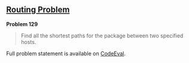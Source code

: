 [Routing Problem][ce]
---------------------

**Problem 129**

> Find all the shortest paths for the package between two specified hosts.

Full problem statement is available on [CodeEval][ce].

[ce]: https://www.codeeval.com/browse/129/
      "View problem statement on CodeEval"
